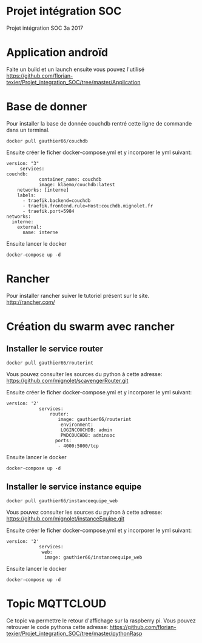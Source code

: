 # Projet intégration SOC
Projet intégration SOC 3a 2017

# Application androïd
Faite un build et un launch ensuite vous pouvez l'utilisé
  https://github.com/florian-texier/Projet_integration_SOC/tree/master/Application

# Base de donner
Pour installer la base de donnée couchdb rentré cette ligne de commande dans un terminal.
```
docker pull gauthier66/couchdb
```
Ensuite créer le ficher docker-compose.yml et y incorporer le yml suivant:
```
version: "3"
     services:
couchdb:
       	    container_name: couchdb 
 		    image: klaemo/couchdb:latest
    networks: [interne]
    labels:
      - traefik.backend=couchdb
      - traefik.frontend.rule=Host:couchdb.mignolet.fr
      - traefik.port=5984
networks:
  interne:
    external:
      name: interne

```
Ensuite lancer le docker
```
docker-compose up -d
```

# Rancher
Pour installer rancher suiver le tutoriel présent sur le site.
  http://rancher.com/

# Création du swarm avec rancher
## Installer le service router
```
docker pull gauthier66/routerint
```
Vous pouvez consulter les sources du python à cette adresse:
  https://github.com/mignolet/scavengerRouter.git

Ensuite créer le ficher docker-compose.yml et y incorporer le yml suivant:
```
version: '2'
			services:
  				router:
   				   image: gauthier66/routerint
    				environment:
  				    LOGINCOUCHDB: admin
  				    PWDCOUCHDB: adminsoc
  				  ports:
 				   - 4000:5000/tcp
```
Ensuite lancer le docker
```
docker-compose up -d
```
## Installer le service instance equipe
```
docker pull gauthier66/instanceequipe_web
```
Vous pouvez consulter les sources du python à cette adresse:
  https://github.com/mignolet/instanceEquipe.git

Ensuite créer le ficher docker-compose.yml et y incorporer le yml suivant:
```
version: '2'
			services:
  			 web:
  			  image: gauthier66/instanceequipe_web
```
Ensuite lancer le docker
```
docker-compose up -d
```

# Topic MQTTCLOUD
Ce topic va permettre le retour d'affichage sur la raspberry pi.
Vous pouvez retrouver le code pythona cette adresse:
  https://github.com/florian-texier/Projet_integration_SOC/tree/master/pythonRasp
